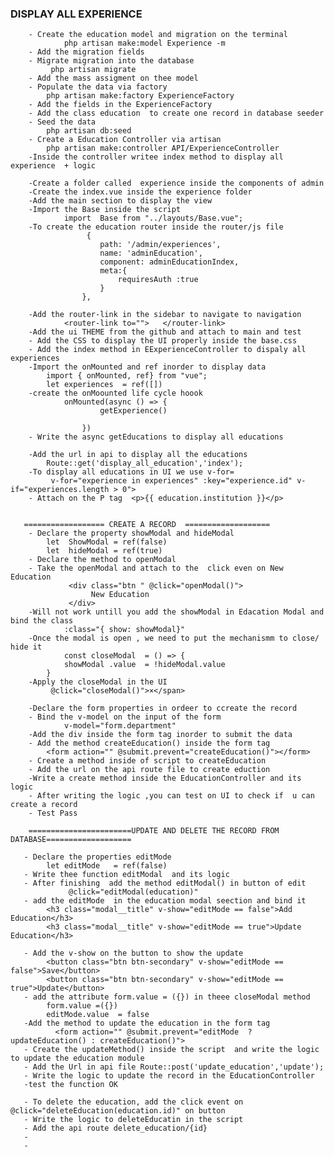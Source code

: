 ### DISPLAY ALL EXPERIENCE
        - Create the education model and migration on the terminal
                php artisan make:model Experience -m
        - Add the migration fields 
        - Migrate migration into the database
             php artisan migrate
        - Add the mass assigment on thee model
        - Populate the data via factory
            php artisan make:factory ExperienceFactory
        - Add the fields in the ExperienceFactory
        - Add the class education  to create one record in database seeder
        - Seed the data
            php artisan db:seed
        - Create a Education Controller via artisan
            php artisan make:controller API/ExperienceController
        -Inside the controller writee index method to display all experience  + logic

        -Create a folder called  experience inside the components of admin
        -Create the index.vue inside the experience folder
        -Add the main section to display the view
        -Import the Base inside the script
                import  Base from "../layouts/Base.vue";
        -To create the education router inside the router/js file
                     {
                        path: '/admin/experiences',
                        name: 'adminEducation',
                        component: adminEducationIndex,
                        meta:{
                            requiresAuth :true
                        }
                    },

        -Add the router-link in the sidebar to navigate to navigation
                <router-link to="">   </router-link>
        -Add the ui THEME from the github and attach to main and test
        - Add the CSS to display the UI properly inside the base.css
        - Add the index method in EExperienceController to dispaly all experiences
        -Import the onMounted and ref inorder to display data
            import { onMounted, ref} from "vue";
            let experiences  = ref([])
        -create the onMoounted life cycle hoook
                onMounted(async () => {
                        getExperience()
                    
                    })
        - Write the async getEducations to display all educations
                
        -Add the url in api to display all the educations
            Route::get('display_all_education','index');
        -To display all educations in UI we use v-for=
             v-for="experience in experiences" :key="experience.id" v-if="experiences.length > 0">
        - Attach on the P tag  <p>{{ education.institution }}</p>


       ================== CREATE A RECORD  ===================
        - Declare the property showModal and hideModal
            let  ShowModal = ref(false)
            let  hideModal = ref(true)
        - Declare the method to openModal
        - Take the openModal and attach to the  click even on New Education
                 <div class="btn " @click="openModal()">
                      New Education
                 </div>
        -Will not work untill you add the showModal in Edacation Modal and bind the class
                :class="{ show: showModal}" 
        -Once the modal is open , we need to put the mechanismm to close/ hide it 
                const closeModal  = () => {
                showModal .value  = !hideModal.value
            }
        -Apply the closeModal in the UI
             @click="closeModal()">×</span>

        -Declare the form properties in ordeer to ccreate the record
        - Bind the v-model on the input of the form
                v-model="form.department"
        -Add the div inside the form tag inorder to submit the data
        - Add the method createEducation() inside the form tag
            <form action="" @submit.prevent="createEducation()"></form>
        - Create a method inside of script to createEducation
        - Add the url on the api route file to create eduction
        -Write a create method inside the EducationController and its logic
        - After writing the logic ,you can test on UI to check if  u can create a record
        - Test Pass
        
        =======================UPDATE AND DELETE THE RECORD FROM DATABASE===================

       - Declare the properties editMode 
            let editMode   = ref(false)
       - Write thee function editModal  and its logic
       - After finishing  add the method editModal() in button of edit
                 @click="editModal(education)"
       - add the editMode  in the education modal seection and bind it 
            <h3 class="modal__title" v-show="editMode == false">Add Education</h3>
            <h3 class="modal__title" v-show="editMode == true">Update Education</h3>
            
       - Add the v-show on the button to show the update  
            <button class="btn btn-secondary" v-show="editMode == false">Save</button>
            <button class="btn btn-secondary" v-show="editMode == true">Update</button>
       - add the attribute form.value = ({}) in theee closeModal method
            form.value =({})
            editMode.value  = false
       -Add the method to update the education in the form tag
              <form action="" @submit.prevent="editMode  ? updateEducation() : createEducation()">
       - Create the updateMethod() inside the script  and write the logic to update the education module
       - Add the Url in api file Route::post('update_education','update');
       - Write the logic to update the record in the EducationController
       -test the function OK
       
       - To delete the education, add the click event on   @click="deleteEducation(education.id)" on button
       - Write the logic to deleteEducatin in the script
       - Add the api route delete_education/{id}
       - 
       -



















